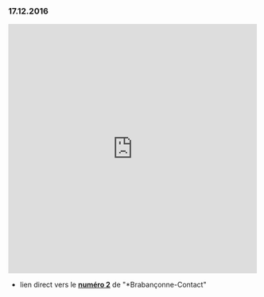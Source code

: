 ### 17.12.2016

<iframe src="https://www.facebook.com/plugins/post.php?href=https%3A%2F%2Fwww.facebook.com%2Fbrab.webscom%2Fposts%2F145066435978714&width=500" width="500" height="501" style="border:none;overflow:hidden" scrolling="no" frameborder="0" allowTransparency="true"></iframe>

* lien direct vers le [**numéro 2**](http://brab80.webs.com/Contact/Brabanconne_Contact_02_aou-2010.pdf) de "*Brabançonne-Contact"


